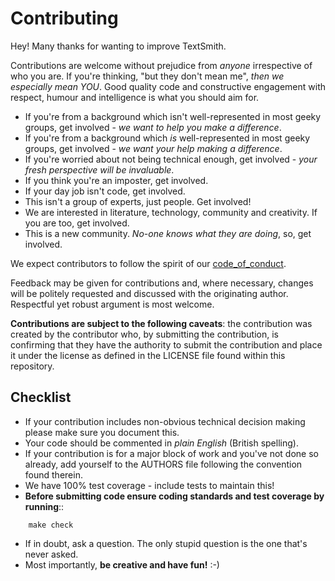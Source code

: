 # Contributing

Hey! Many thanks for wanting to improve TextSmith.

Contributions are welcome without prejudice from *anyone* irrespective of who
you are. If you're thinking, "but they don't mean me", *then we especially mean
YOU*. Good quality code and constructive engagement with respect, humour and
intelligence is what you should aim for.

* If you're from a background which isn't well-represented in most geeky
  groups, get involved - *we want to help you make a difference*.
* If you're from a background which *is* well-represented in most geeky
  groups, get involved - *we want your help making a difference*.
* If you're worried about not being technical enough, get involved - *your
  fresh perspective will be invaluable*.
* If you think you're an imposter, get involved.
* If your day job isn't code, get involved.
* This isn't a group of experts, just people. Get involved!
* We are interested in literature, technology, community and creativity. If you
  are too, get involved.
* This is a new community. *No-one knows what they are doing*, so, get
  involved.

We expect contributors to follow the spirit of our
[code_of_conduct](code_of_conduct.md).

Feedback may be given for contributions and, where necessary, changes will
be politely requested and discussed with the originating author. Respectful
yet robust argument is most welcome.

**Contributions are subject to the following caveats**: the contribution
was created by the contributor who, by submitting the contribution, is
confirming that they have the authority to submit the contribution and
place it under the license as defined in the LICENSE file found within
this repository.

## Checklist

* If your contribution includes non-obvious technical decision making please
  make sure you document this.
* Your code should be commented in *plain English* (British spelling).
* If your contribution is for a major block of work and you've not done so
  already, add yourself to the AUTHORS file following the convention found
  therein.
* We have 100% test coverage - include tests to maintain this!
* **Before submitting code ensure coding standards and test coverage by
  running**::
```
    make check
```
* If in doubt, ask a question. The only stupid question is the one that's never
  asked.
* Most importantly, **be creative and have fun!** :-)
